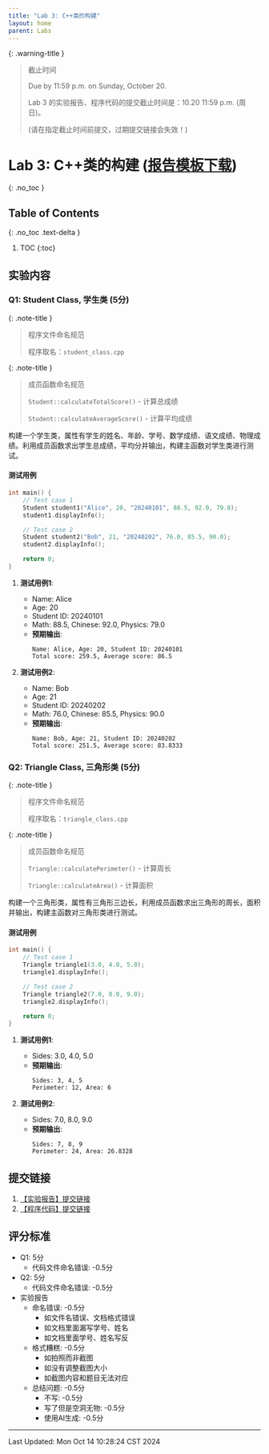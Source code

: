 ```yaml
---
title: "Lab 3: C++类的构建"
layout: home
parent: Labs
---
```

{: .warning-title }
> 截止时间
> 
> Due by 11:59 p.m. on Sunday, October 20.
> 
> Lab 3 的实验报告、程序代码的提交截止时间是：10.20 11:59 p.m. (周日)。
> 
> (请在指定截止时间前提交，过期提交链接会失效！)

# Lab 3: C++类的构建 ([报告模板下载](https://znas.cn/AppH5/share/?nid=KEYDEMJQGA2DCRKHGJBTS&code=6lX86Ttcl3LxvVEw0FgZfQfFtDTUcn3qWBcc7uL6wLHtF17sm1dSDo6m1Hm3vCejim3m1&mode=file&display=list))
{: .no_toc }

## Table of Contents
{: .no_toc .text-delta }

1. TOC
{:toc}

## 实验内容

### Q1: Student Class, 学生类 (5分)

{: .note-title }
> 程序文件命名规范
>
> 程序取名：`student_class.cpp`

{: .note-title }
> 成员函数命名规范
>
> `Student::calculateTotalScore()` - 计算总成绩
> 
> `Student::calculateAverageScore()` - 计算平均成绩

构建一个学生类，属性有学生的姓名、年龄、学号、数学成绩、语文成绩、物理成绩。利用成员函数求出学生总成绩，平均分并输出，构建主函数对学生类进行测试。

#### 测试用例

```cpp
int main() {
    // Test case 1
    Student student1("Alice", 20, "20240101", 88.5, 92.0, 79.0);
    student1.displayInfo();

    // Test case 2
    Student student2("Bob", 21, "20240202", 76.0, 85.5, 90.0);
    student2.displayInfo();

    return 0;
}
```

1. **测试用例1**:
    - Name: Alice
    - Age: 20
    - Student ID: 20240101
    - Math: 88.5, Chinese: 92.0, Physics: 79.0
    - **预期输出**: 
      ```
      Name: Alice, Age: 20, Student ID: 20240101
      Total score: 259.5, Average score: 86.5
      ```

2. **测试用例2**:
    - Name: Bob
    - Age: 21
    - Student ID: 20240202
    - Math: 76.0, Chinese: 85.5, Physics: 90.0
    - **预期输出**: 
      ```
      Name: Bob, Age: 21, Student ID: 20240202
      Total score: 251.5, Average score: 83.8333
      ```

### Q2: Triangle Class, 三角形类 (5分)

{: .note-title }
> 程序文件命名规范
>
> 程序取名：`triangle_class.cpp`

{: .note-title }
> 成员函数命名规范
>
> `Triangle::calculatePerimeter()` - 计算周长
> 
> `Triangle::calculateArea()` - 计算面积

构建一个三角形类，属性有三角形三边长，利用成员函数求出三角形的周长，面积并输出，构建主函数对三角形类进行测试。

#### 测试用例

```cpp
int main() {
    // Test case 1
    Triangle triangle1(3.0, 4.0, 5.0);
    triangle1.displayInfo();

    // Test case 2
    Triangle triangle2(7.0, 8.0, 9.0);
    triangle2.displayInfo();

    return 0;
}
```

1. **测试用例1**:
    - Sides: 3.0, 4.0, 5.0
    - **预期输出**:
      ```
      Sides: 3, 4, 5
      Perimeter: 12, Area: 6
      ```

2. **测试用例2**:
    - Sides: 7.0, 8.0, 9.0
    - **预期输出**:
      ```
      Sides: 7, 8, 9
      Perimeter: 24, Area: 26.8328
      ```

## 提交链接

1. [【实验报告】提交链接](https://znas.cn/AppH5/share/collection?code=6lX86Ttcl3LxvVEw0FgZfcxRGwzJm1tEEXBv0c8A4Z6sxM7dtyc96tIfgrrGy6U3W&nid=KEYDEMJQGA2DCRKHGJBTS&mode=file&display=list&type=3)
2. [【程序代码】提交链接](https://znas.cn/AppH5/share/collection?code=6lX86Ttcl3LxvVEw0FgZfb7G7PWWuxsvsI9m33xhm2A2wUHdoVC4J2rm38bOkwDE9r0&nid=KEYDEMJQGA2DCRKHGJBTS&mode=file&display=list&type=3)

## 评分标准

- Q1: 5分
	- 代码文件命名错误: -0.5分
- Q2: 5分
	- 代码文件命名错误: -0.5分
- 实验报告
	- 命名错误: -0.5分
		- 如文件名错误、文档格式错误
		- 如文档里面漏写学号、姓名
		- 如文档里面学号、姓名写反
	- 格式糟糕: -0.5分
		- 如拍照而非截图
		- 如没有调整截图大小
		- 如截图内容和题目无法对应
	- 总结问题: -0.5分
		- 不写: -0.5分
		- 写了但是空洞无物: -0.5分
		- 使用AI生成: -0.5分

---

Last Updated: Mon Oct 14 10:28:24 CST 2024







